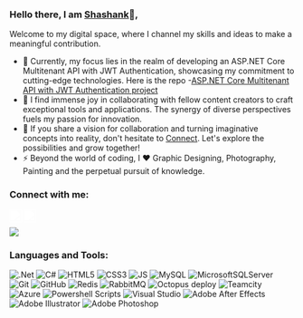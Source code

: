 ### Hello there, I am  <a href="https://in.linkedin.com/in/shashanksaini203">Shashank</a>👋,

Welcome to my digital space, where I channel my skills and ideas to make a meaningful contribution.

- 🔭 Currently, my focus lies in the realm of developing an ASP.NET Core Multitenant API with JWT Authentication, showcasing my commitment to cutting-edge technologies. Here is the repo -[ASP.NET Core Multitenant API with JWT Authentication project](https://github.com/ShashankSaini203/Multitenant-API-with-JWT-Authentication-.NETCore5.0)
- 🌱 I find immense joy in collaborating with fellow content creators to craft exceptional tools and applications. The synergy of diverse perspectives fuels my passion for innovation.
- 💬 If you share a vision for collaboration and turning imaginative concepts into reality, don't hesitate to [Connect](https://in.linkedin.com/in/shashanksaini203). Let's explore the possibilities and grow together!
- ⚡ Beyond the world of coding, I :heart: Graphic Designing, Photography, Painting and the perpetual pursuit of knowledge.

### Connect with me:

<a href="https://in.linkedin.com/in/shashanksaini203">
  <img align="left" alt="Shashank Saini-LinkedIn" width="22px" src="https://cdn.jsdelivr.net/npm/simple-icons@v3/icons/linkedin.svg" style="filter: brightness(0) invert(1);" />
</a>

<a href="https://www.instagram.com/shashank.evolution">
  <img align="left" alt="Shashank Saini-Instagram" width="22px" src="https://cdn.jsdelivr.net/npm/simple-icons@v3/icons/instagram.svg" style="filter: brightness(0) invert(1);" />
</a>

<br />

![](https://github-readme-stats.vercel.app/api/top-langs/?username=ShashankSaini203&theme=light&hide_border=false&include_all_commits=yes&count_private=false&layout=compact)

### Languages and Tools:

![.Net](https://img.shields.io/badge/.NET-5C2D91?style=for-the-badge&logo=.net&logoColor=white) 
![C#](https://img.shields.io/badge/c%23-%23239120.svg?style=for-the-badge&logo=c-sharp&logoColor=white) 
![HTML5](https://img.shields.io/badge/html5-%23E34F26.svg?style=for-the-badge&logo=html5&logoColor=white) 
![CSS3](https://img.shields.io/badge/CSS3-1572B6?style=for-the-badge&logo=css3&logoColor=white)
![JS](https://img.shields.io/badge/Javascript-F7DF1E?style=for-the-badge&logo=Javascript&logoColor=black)
![MySQL](https://img.shields.io/badge/mysql-%2300f.svg?style=for-the-badge&logo=mysql&logoColor=white) 
![MicrosoftSQLServer](https://img.shields.io/badge/Microsoft%20SQL%20Sever-CC2927?style=for-the-badge&logo=microsoft%20sql%20server&logoColor=white) 
![Git](https://img.shields.io/badge/Git-F05032?style=for-the-badge&logo=git&logoColor=white)
![GitHub](https://img.shields.io/badge/GitHub-181717?style=for-the-badge&logo=github&logoColor=white)
![Redis](https://img.shields.io/badge/redis-%23DD0031.svg?style=for-the-badge&logo=redis&logoColor=white) 
![RabbitMQ](https://img.shields.io/badge/RabbitMQ-FF6600?style=for-the-badge&logo=RabbitMQ&logoColor=white)
![Octopus deploy](https://img.shields.io/badge/Octopus%20deploy-2F93E0?style=for-the-badge&logo=octopusdeploy&logoColor=white)
![Teamcity](https://img.shields.io/badge/TeamCity-000000?style=for-the-badge&logo=TeamCity&logoColor=white)
![Azure](https://img.shields.io/badge/azure-%230072C6.svg?style=for-the-badge&logo=azure-devops&logoColor=white) 
![Powershell Scripts](https://img.shields.io/badge/powershell-5391FE?style=for-the-badge&logo=powershell&logoColor=white)
![Visual Studio](https://img.shields.io/badge/Visual%20Studio-5C2D91?style=for-the-badge&logo=visualstudio&logoColor=white)
![Adobe After Effects](https://img.shields.io/badge/Adobe%20After%20Effects-9999FF.svg?style=for-the-badge&logo=Adobe%20After%20Effects&logoColor=white) 
![Adobe Illustrator](https://img.shields.io/badge/adobeillustrator-%23FF9A00.svg?style=for-the-badge&logo=adobeillustrator&logoColor=white) 
![Adobe Photoshop](https://img.shields.io/badge/adobephotoshop-%2331A8FF.svg?style=for-the-badge&logo=adobephotoshop&logoColor=white)
<br/>
